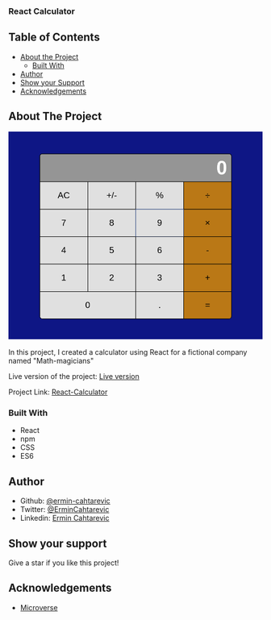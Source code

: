 ### React Calculator

## Table of Contents

* [About the Project](#about-the-project)
  * [Built With](#built-with)
* [Author](#author)
* [Show your Support](#show-your-support)
* [Acknowledgements](#acknowledgements)

<!-- ABOUT THE PROJECT -->
## About The Project

![screenshot](./public/react-calculator.png)

In this project, I created a calculator using React for a fictional company named "Math-magicians"

Live version of the project: [Live version](https://react-calculator-ermin.herokuapp.com/)

Project Link: [React-Calculator](https://github.com/ermin-cahtarevic/react-calculator)


### Built With

*   React
*   npm
*   CSS
*   ES6


<!-- CONTACT -->
## Author

- Github: [@ermin-cahtarevic](https://github.com/ermin-cahtarevic)
- Twitter: [@ErminCahtarevic](https://twitter.com/ErminCahtarevic)
- Linkedin: [Ermin Cahtarevic](https://www.linkedin.com/in/ermincahtarevic/)

<!-- ABOUT THE PROJECT-->
## Show your support

Give a star if you like this project!

<!-- ACKNOWLEDGEMENTS -->
## Acknowledgements

* [Microverse](https://www.microverse.org/)